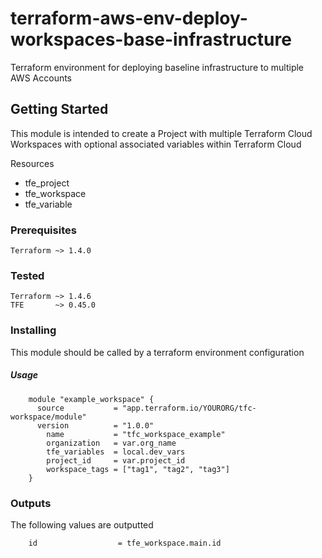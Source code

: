 # terraform-aws-env-deploy-workspaces-base-infrastructure
Terraform environment for deploying baseline infrastructure to multiple AWS Accounts

## Getting Started

This module is intended to create a Project with multiple Terraform Cloud Workspaces with optional associated variables within Terraform Cloud

Resources
- tfe_project
- tfe_workspace
- tfe_variable


### Prerequisites

    Terraform ~> 1.4.0

### Tested

    Terraform ~> 1.4.6
    TFE       ~> 0.45.0
### Installing

This module should be called by a terraform environment configuration

##### Usage

```
    module "example_workspace" {
      source           = "app.terraform.io/YOURORG/tfc-workspace/module"
      version          = "1.0.0"
        name           = "tfc_workspace_example"
        organization   = var.org_name
        tfe_variables  = local.dev_vars
        project_id     = var.project_id
        workspace_tags = ["tag1", "tag2", "tag3"]
    }
```



### Outputs

The following values are outputted
```
    id                  = tfe_workspace.main.id
```


